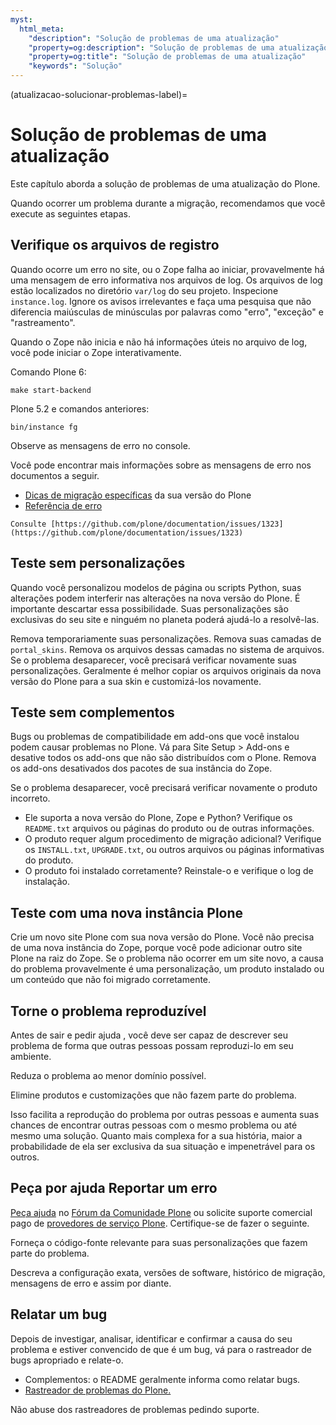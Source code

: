 ```yaml
---
myst:
  html_meta:
    "description": "Solução de problemas de uma atualização"
    "property=og:description": "Solução de problemas de uma atualização"
    "property=og:title": "Solução de problemas de uma atualização"
    "keywords": "Solução"
---
```


(atualizacao-solucionar-problemas-label)=

# Solução de problemas de uma atualização
Este capítulo aborda a solução de problemas de uma atualização do Plone. 

Quando ocorrer um problema durante a migração, recomendamos que você execute as seguintes etapas.

## Verifique os arquivos de registro
Quando ocorre um erro no site, ou o Zope falha ao iniciar, provavelmente há uma mensagem de erro informativa nos arquivos de log. Os arquivos de log estão localizados no diretório `var/log` do seu projeto. Inspecione `instance.log`. Ignore os avisos irrelevantes e faça uma pesquisa que não diferencia maiúsculas de minúsculas por palavras como "erro", "exceção" e "rastreamento".

Quando o Zope não inicia e não há informações úteis no arquivo de log, você pode iniciar o Zope interativamente. 

Comando Plone 6:

```` 
make start-backend 
````

Plone 5.2 e comandos anteriores:

````
bin/instance fg
````

Observe as mensagens de erro no console.

Você pode encontrar mais informações sobre as mensagens de erro nos documentos a seguir. 

- [Dicas de migração específicas](https://6.dev-docs.plone.org/backend/upgrading/version-specific-migration/index.html) da sua versão do Plone 
- [Referência de erro](https://docs.plone.org/appendices/error-reference.html)

````{todo}
Consulte [https://github.com/plone/documentation/issues/1323](https://github.com/plone/documentation/issues/1323)
````

## Teste sem personalizações 

Quando você personalizou modelos de página ou scripts Python, suas alterações podem interferir nas alterações na nova versão do Plone. É importante descartar essa possibilidade. Suas personalizações são exclusivas do seu site e ninguém no planeta poderá ajudá-lo a resolvê-las.

Remova temporariamente suas personalizações. Remova suas camadas de `portal_skins`. Remova os arquivos dessas camadas no sistema de arquivos. Se o problema desaparecer, você precisará verificar novamente suas personalizações. Geralmente é melhor copiar os arquivos originais da nova versão do Plone para a sua skin e customizá-los novamente.

## Teste sem complementos 

Bugs ou problemas de compatibilidade em add-ons que você instalou podem causar problemas no Plone. Vá para Site Setup > Add-ons e desative todos os add-ons que não são distribuídos com o Plone. Remova os add-ons desativados dos pacotes de sua instância do Zope.

Se o problema desaparecer, você precisará verificar novamente o produto incorreto.

- Ele suporta a nova versão do Plone, Zope e Python? Verifique os `README.txt` arquivos ou páginas do produto ou de outras informações.
- O produto requer algum procedimento de migração adicional? Verifique os `INSTALL.txt`, `UPGRADE.txt`, ou outros arquivos ou páginas informativas do produto.
- O produto foi instalado corretamente? Reinstale-o e verifique o log de instalação.

## Teste com uma nova instância Plone 

Crie um novo site Plone com sua nova versão do Plone. Você não precisa de uma nova instância do Zope, porque você pode adicionar outro site Plone na raiz do Zope. Se o problema não ocorrer em um site novo, a causa do problema provavelmente é uma personalização, um produto instalado ou um conteúdo que não foi migrado corretamente.

## Torne o problema reproduzível 

Antes de sair e pedir ajuda , você deve ser capaz de descrever seu problema de forma que outras pessoas possam reproduzi-lo em seu ambiente.

Reduza o problema ao menor domínio possível.

Elimine produtos e customizações que não fazem parte do problema.

Isso facilita a reprodução do problema por outras pessoas e aumenta suas chances de encontrar outras pessoas com o mesmo problema ou até mesmo uma solução. Quanto mais complexa for a sua história, maior a probabilidade de ela ser exclusiva da sua situação e impenetrável para os outros.

## Peça por ajuda Reportar um erro

[Peça ajuda](https://plone.org/support/how-to-ask-for-help) no [Fórum da Comunidade Plone](https://community.plone.org/) ou solicite suporte comercial pago de [provedores de serviço Plone](https://plone.org/providers). Certifique-se de fazer o seguinte.

Forneça o código-fonte relevante para suas personalizações que fazem parte do problema.

Descreva a configuração exata, versões de software, histórico de migração, mensagens de erro e assim por diante.

## Relatar um bug

Depois de investigar, analisar, identificar e confirmar a causa do seu problema e estiver convencido de que é um bug, vá para o rastreador de bugs apropriado e relate-o.

- Complementos: o README geralmente informa como relatar bugs.
- [Rastreador de problemas do Plone.](https://github.com/plone/Products.CMFPlone/issues)

Não abuse dos rastreadores de problemas pedindo suporte.